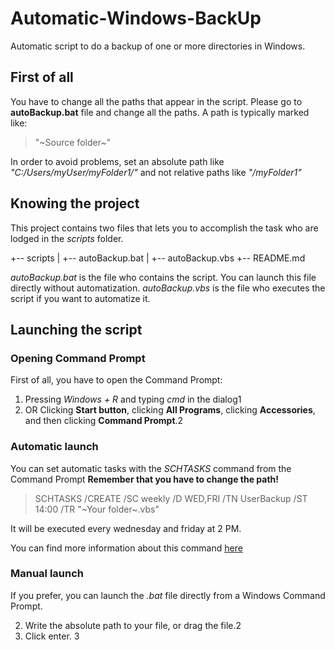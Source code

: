 # Automatic-Windows-BackUp
Automatic script to do a backup of one or more directories in Windows.

## First of all
You have to change all the paths that appear in the script.
Please go to **autoBackup.bat** file and change all the paths. A path is typically marked like:
> "~Source folder~"

In order to avoid problems, set an absolute path like *"C:/Users/myUser/myFolder1/"* and not relative paths like *"/myFolder1"*

## Knowing the project
This project contains two files that lets you to accomplish the task who are lodged in the *scripts* folder.

+-- scripts
|	+-- autoBackup.bat
|	+-- autoBackup.vbs
+-- README.md

*autoBackup.bat* is the file who contains the script. You can launch this file directly without automatization.
*autoBackup.vbs* is the file who executes the script if you want to automatize it.


## Launching the script
### Opening Command Prompt
First of all, you have to open the Command Prompt:

1. Pressing *Windows + R* and typing *cmd* in the dialog1
2. OR Clicking **Start button**, clicking **All Programs**, clicking **Accessories**, and then clicking **Command Prompt**.2


### Automatic launch
You can set automatic tasks with the *SCHTASKS* command from the Command Prompt
**Remember that you have to change the path!**
>SCHTASKS /CREATE /SC weekly /D WED,FRI /TN UserBackup /ST 14:00 /TR "~Your folder~.vbs"

It will be executed every wednesday and friday at 2 PM.

You can find more information about this command [here](!https://msdn.microsoft.com/en-us/library/windows/desktop/bb736357(v=vs.85).aspx) 

### Manual launch
If you prefer, you can launch the *.bat* file directly from a Windows Command Prompt.

2. Write the absolute path to your file, or drag the file.2
3. Click enter. 3